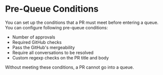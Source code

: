 # Pre-Queue Conditions

You can set up the conditions that a PR must meet before entering a queue. You can configure following pre-queue conditions:

* Number of approvals
* Required GitHub checks
* Pass the GitHub's mergeability
* Require all conversations to be resolved
* Custom regexp checks on the PR title and body

Without meeting these conditions, a PR cannot go into a queue.
